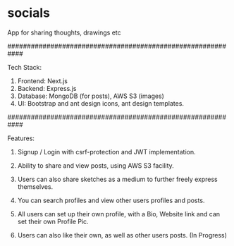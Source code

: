 # socials
App for sharing thoughts, drawings etc

############################################################

Tech Stack: 

1. Frontend: Next.js
2. Backend: Express.js
3. Database: MongoDB (for posts), AWS S3 (images)
4. UI: Bootstrap and ant design icons, ant design templates.

############################################################

Features:

1. Signup / Login with csrf-protection and JWT implementation.

2. Ability to share and view posts, using AWS S3 facility.

3. Users can also share sketches as a medium to further freely express themselves.

4. You can search profiles and view other users profiles and posts.

5. All users can set up their own profile, with a Bio, Website link and can set their own Profile Pic.

6. Users can also like their own, as well as other users posts. (In Progress)
